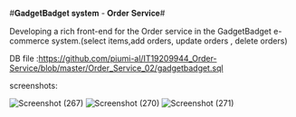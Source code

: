 #𝐆𝐚𝐝𝐠𝐞𝐭𝐁𝐚𝐝𝐠𝐞𝐭 𝐬𝐲𝐬𝐭𝐞𝐦  - 𝐎𝐫𝐝𝐞𝐫 𝐒𝐞𝐫𝐯𝐢𝐜𝐞#

Developing a rich front-end for the Order service in the GadgetBadget e-commerce system.(select items,add orders, update orders , delete orders)


DB file    :https://github.com/piumi-al/IT19209944_Order-Service/blob/master/Order_Service_02/gadgetbadget.sql

screenshots:

![Screenshot (267)](https://user-images.githubusercontent.com/68727030/127603008-39655bec-2643-4772-923e-c00b21f9885e.png)
![Screenshot (270)](https://user-images.githubusercontent.com/68727030/127603295-c6e00c70-8b3c-4da9-8aaf-2ca2641c94c5.png)
![Screenshot (271)](https://user-images.githubusercontent.com/68727030/127603406-bd3e1d75-588d-4a8a-9a26-52281a760316.png)






